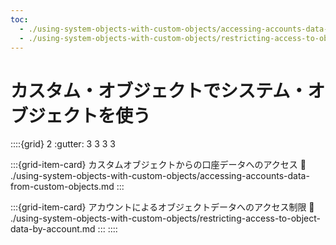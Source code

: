 ```yaml
---
toc:
  - ./using-system-objects-with-custom-objects/accessing-accounts-data-from-custom-objects.md
  - ./using-system-objects-with-custom-objects/restricting-access-to-object-data-by-account.md
---
```

# カスタム・オブジェクトでシステム・オブジェクトを使う

::::{grid} 2
:gutter: 3 3 3 3

:::{grid-item-card} カスタムオブジェクトからの口座データへのアクセス
:link: ./using-system-objects-with-custom-objects/accessing-accounts-data-from-custom-objects.md
:::

:::{grid-item-card} アカウントによるオブジェクトデータへのアクセス制限
:link: ./using-system-objects-with-custom-objects/restricting-access-to-object-data-by-account.md
:::
::::
